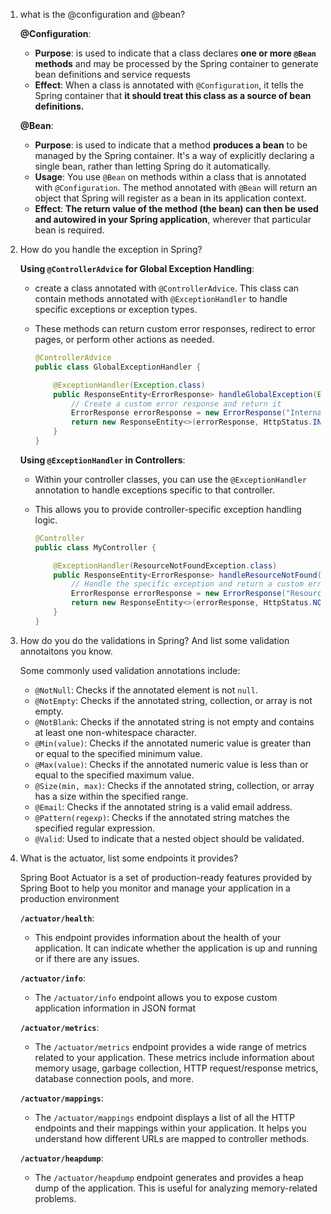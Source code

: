 1. what is the @configuration and @bean? 

   **@Configuration**:

   - **Purpose**: is used to indicate that a class declares **one or more `@Bean` methods** and may be processed by the Spring container to generate bean definitions and service requests
   - **Effect**: When a class is annotated with `@Configuration`, it tells the Spring container that **it should treat this class as a source of bean definitions.**

   **@Bean**:

   - **Purpose**: is used to indicate that a method **produces a bean** to be managed by the Spring container. It's a way of explicitly declaring a single bean, rather than letting Spring do it automatically.
   - **Usage**: You use `@Bean` on methods within a class that is annotated with `@Configuration`. The method annotated with `@Bean` will return an object that Spring will register as a bean in its application context.
   - **Effect**: **The return value of the method (the bean) can then be used and autowired in your Spring application**, wherever that particular bean is required.

2. How do you handle the exception in Spring? 

   **Using `@ControllerAdvice` for Global Exception Handling**:

   - create a class annotated with `@ControllerAdvice`. This class can contain methods annotated with `@ExceptionHandler` to handle specific exceptions or exception types.

   - These methods can return custom error responses, redirect to error pages, or perform other actions as needed.

     ```java
     @ControllerAdvice
     public class GlobalExceptionHandler {
     
         @ExceptionHandler(Exception.class)
         public ResponseEntity<ErrorResponse> handleGlobalException(Exception ex) {
             // Create a custom error response and return it
             ErrorResponse errorResponse = new ErrorResponse("Internal Server Error", ex.getMessage());
             return new ResponseEntity<>(errorResponse, HttpStatus.INTERNAL_SERVER_ERROR);
         }
     }
     
     ```

     

   **Using `@ExceptionHandler` in Controllers**:

   - Within your controller classes, you can use the `@ExceptionHandler` annotation to handle exceptions specific to that controller.

   - This allows you to provide controller-specific exception handling logic.

     ```java
     @Controller
     public class MyController {
     
         @ExceptionHandler(ResourceNotFoundException.class)
         public ResponseEntity<ErrorResponse> handleResourceNotFound(ResourceNotFoundException ex) {
             // Handle the specific exception and return a custom error response
             ErrorResponse errorResponse = new ErrorResponse("Resource Not Found", ex.getMessage());
             return new ResponseEntity<>(errorResponse, HttpStatus.NOT_FOUND);
         }
     }
     
     ```

     

3. How do you do the validations in Spring? And list some validation annotaitons you know. 

   Some commonly used validation annotations include:

   - `@NotNull`: Checks if the annotated element is not `null`.
   - `@NotEmpty`: Checks if the annotated string, collection, or array is not empty.
   - `@NotBlank`: Checks if the annotated string is not empty and contains at least one non-whitespace character.
   - `@Min(value)`: Checks if the annotated numeric value is greater than or equal to the specified minimum value.
   - `@Max(value)`: Checks if the annotated numeric value is less than or equal to the specified maximum value.
   - `@Size(min, max)`: Checks if the annotated string, collection, or array has a size within the specified range.
   - `@Email`: Checks if the annotated string is a valid email address.
   - `@Pattern(regexp)`: Checks if the annotated string matches the specified regular expression.
   - `@Valid`: Used to indicate that a nested object should be validated.

4. What is the actuator, list some endpoints it provides?

   Spring Boot Actuator is a set of production-ready features provided by Spring Boot to help you monitor and manage your application in a production environment

   **`/actuator/health`**:

   - This endpoint provides information about the health of your application. It can indicate whether the application is up and running or if there are any issues. 

   **`/actuator/info`**:

   - The `/actuator/info` endpoint allows you to expose custom application information in JSON format

   **`/actuator/metrics`**:

   - The `/actuator/metrics` endpoint provides a wide range of metrics related to your application. These metrics include information about memory usage, garbage collection, HTTP request/response metrics, database connection pools, and more.

   **`/actuator/mappings`**:

   - The `/actuator/mappings` endpoint displays a list of all the HTTP endpoints and their mappings within your application. It helps you understand how different URLs are mapped to controller methods.

   **`/actuator/heapdump`**:

   - The `/actuator/heapdump` endpoint generates and provides a heap dump of the application. This is useful for analyzing memory-related problems.